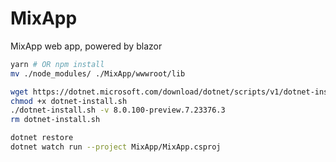 # MixApp

MixApp web app, powered by blazor

```bash
yarn # OR npm install
mv ./node_modules/ ./MixApp/wwwroot/lib

wget https://dotnet.microsoft.com/download/dotnet/scripts/v1/dotnet-install.sh
chmod +x dotnet-install.sh
./dotnet-install.sh -v 8.0.100-preview.7.23376.3
rm dotnet-install.sh

dotnet restore
dotnet watch run --project MixApp/MixApp.csproj
```
